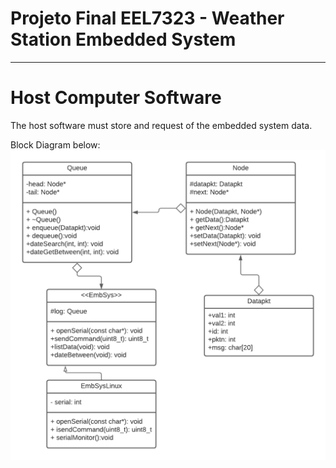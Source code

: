 # Projeto Final EEL7323 - Weather Station Embedded System

-----

# Host Computer Software

The host software must store and request of the embedded system data.

Block Diagram below:
![alt text](https://github.com/GOAguiar99/EEL7323-Projeto_Final/blob/master/Code/Host_Computer_Software/Diagrama%20em%20branco.png)


